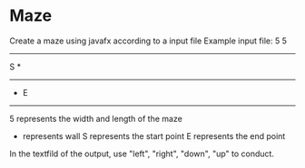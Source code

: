 # Maze
Create a maze using javafx according to a input file
Example input file:
5 5
*****
S   *
** **
*   E
*****

5 represents the width and length of the maze
* represents wall
S represents the start point
E represents the end point

In the textfild of the output, use "left", "right", "down", "up" to conduct.
